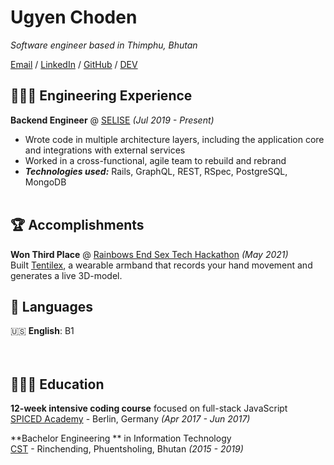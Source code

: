 # Ugyen Choden

_Software engineer based in Thimphu, Bhutan_ <br>

[Email](mailto:cugyen20gmail.com) / [LinkedIn](https://www.linkedin.com/in/ugyen-choden-a11b791a2/) / [GitHub](https://github.com/cugyen) / [DEV](https://dev.to/cugyen)

## 👩🏼‍💻 Engineering Experience

**Backend Engineer** @ [SELISE](https://selise.ch//) _(Jul 2019 - Present)_ <br>
- Wrote code in multiple architecture layers, including the application core and integrations with external services
- Worked in a cross-functional, agile team to rebuild and rebrand
- **_Technologies used:_** Rails, GraphQL, REST, RSpec, PostgreSQL, MongoDB
  <br><br>

## 🏆 Accomplishments

**Won Third Place** @ [Rainbows End Sex Tech Hackathon](https://hack.touchyfeely.tech/) _(May 2021)_ <br>
Built [Tentilex](https://workwithcarolyn.com/blog/tentilex), a wearable armband that records your hand movement and generates a live 3D-model.


## 💬 Languages

🇺🇸 **English**: B1 <br>
<br><br>

## 👩🏼‍🎓 Education

**12-week intensive coding course** focused on full-stack JavaScript<br>
[SPICED Academy](https://www.spiced-academy.com/) - Berlin, Germany _(Apr 2017 - Jun 2017)_ <br>

**Bachelor Engineering ** in Information Technology<br>
[CST](https://www.cst.edu.bt/index.php/en/) - Rinchending, Phuentsholing, Bhutan _(2015 - 2019)_

